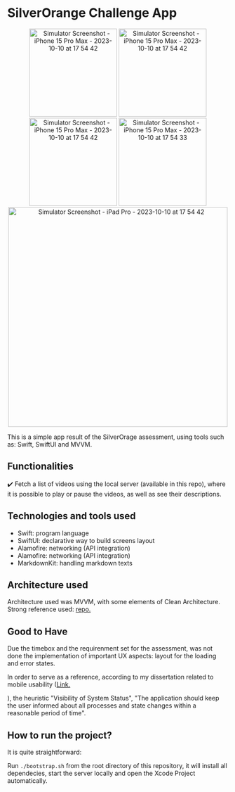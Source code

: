 # SilverOrange Challenge App

<p align="center">
  <img src="https://github.com/Themakew/video-player-app/assets/3030029/5673da12-26be-48a3-b65c-1681c24a6515" alt="Simulator Screenshot - iPhone 15 Pro Max - 2023-10-10 at 17 54 42" width="200"/>
  <img src="https://github.com/Themakew/video-player-app/assets/3030029/7e6420d5-c005-4d83-bd7f-77b84a216642" alt="Simulator Screenshot - iPhone 15 Pro Max - 2023-10-10 at 17 54 42" width="200"/>
  <img src="https://github.com/Themakew/video-player-app/assets/3030029/bac33656-5089-445b-953e-365cf1942892" alt="Simulator Screenshot - iPhone 15 Pro Max - 2023-10-10 at 17 54 42" width="200"/>
  <img src="https://github.com/Themakew/video-player-app/assets/3030029/d054ea72-dc2d-4add-839b-9336ac6a6089" alt="Simulator Screenshot - iPhone 15 Pro Max - 2023-10-10 at 17 54 33" width="200"/>
  <img src="https://github.com/Themakew/video-player-app/assets/3030029/adfc6f7a-5550-457f-8313-b99c93fbb50d" alt="Simulator Screenshot - iPad Pro - 2023-10-10 at 17 54 42" width="500"/>
</p>

This is a simple app result of the SilverOrage assessment, using tools such as: Swift, SwiftUI and MVVM.

## Functionalities
✔️ Fetch a list of videos using the local server (available in this repo), where it is possible to play or pause the videos, as well as see their descriptions.

## Technologies and tools used

- Swift: program language
- SwiftUI: declarative way to build screens layout
- Alamofire: networking (API integration)
- Alamofire: networking (API integration)
- MarkdownKit: handling markdown texts

## Architecture used

Architecture used was MVVM, with some elements of Clean Architecture. Strong reference used: <a href="https://github.com/kudoleh/iOS-Clean-Architecture-MVVM">repo.</a></p> 

## Good to Have

Due the timebox and the requirenment set for the assessment, was not done the implementation of important UX aspects: layout for the loading and error states. 

In order to serve as a reference, according to my dissertation related to mobile usability (<a href="https://www.researchgate.net/publication/333106215_Set_of_Usability_Heuristics_for_Quality_Assessment_of_Mobile_Applications_on_Smartphones">Link.</a></p>), the heuristic "Visibility of System Status", "The application should keep the user informed about all processes and state changes within a reasonable period of time".

## How to run the project?

It is quite straightforward:

Run `./bootstrap.sh` from the root directory of this repository, it will install all dependecies, start the server locally and open the Xcode Project automatically.
